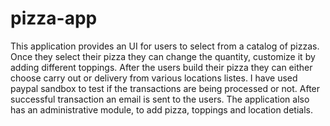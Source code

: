 # pizza-app

This application provides an UI for users to select from a catalog of pizzas. Once they select their pizza they can change the quantity, customize it by adding different toppings. 
After the users build their pizza they can either choose carry out or delivery from various locations listes. 
I have used paypal sandbox to test if the transactions are being processed or not. After successful transaction an email is sent to the users.
The application also has an administrative module, to add pizza, toppings and location detials.
